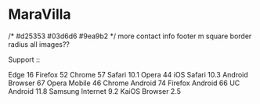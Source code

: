 # MaraVilla

/*
#d25353
#03d6d6
#9ea9b2
*/
more contact info footer
m square
border radius all images??

Support ::

Edge              16
Firefox           52
Chrome            57
Safari            10.1
Opera             44
iOS Safari        10.3
Android Browser   67
Opera Mobile      46
Chrome Android    74
Firefox Android   66
UC Android        11.8
Samsung Internet  9.2
KaiOS Browser     2.5
